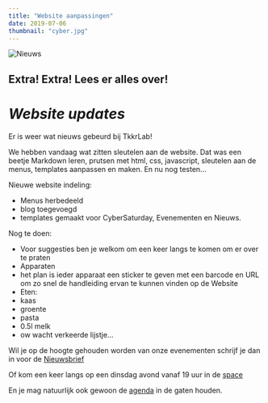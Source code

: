 ```yaml
---
title: "Website aanpassingen"
date: 2019-07-06
thumbnail: "cyber.jpg"
---
```

![Nieuws](cyber.jpg)

## Extra! Extra! Lees er alles over!

# _Website updates_

Er is weer wat nieuws gebeurd bij TkkrLab!

We hebben vandaag wat zitten sleutelen aan de website. Dat was een beetje Markdown leren, prutsen met html, css, javascript, sleutelen aan de menus, templates aanpassen en maken. En nu nog testen...

Nieuwe website indeling:
* Menus herbedeeld
* blog toegevoegd
* templates gemaakt voor CyberSaturday, Evenementen en Nieuws.

Nog te doen:
* Voor suggesties ben je welkom om een keer langs te komen om er over te praten
* Apparaten
 * het plan is ieder apparaat een sticker te geven met een barcode en URL om zo snel de handleiding ervan te kunnen vinden op de Website
* Eten:
 * kaas
 * groente
 * pasta
 * 0.5l melk
 * ow wacht verkeerde lijstje...




Wil je op de hoogte gehouden worden van onze evenementen schrijf je dan in voor de [Nieuwsbrief](https://us5.list-manage.com/subscribe?u=1b388ae9c2f102d5dfe256664&id=6e66555d39)

Of kom een keer langs op een dinsdag avond vanaf 19 uur in de [space](https://tkkrlab.nl/space/)

En je mag natuurlijk ook gewoon de [agenda](https://www.tkkrlab.space/agenda/) in de gaten houden.
